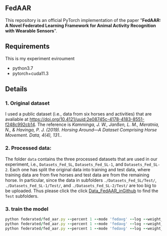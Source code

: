 ## FedAAR

This repository is an official PyTorch implementation of the paper "__FedAAR: A Novel Federated Learning Framework for Animal Activity Recognition with Wearable Sensors__".

## Requirements

This is my experiment eviroument
- python3.7
- pytorch+cuda11.3

## Details
### 1. Original dataset
I used a public dataset (i.e., data from six horses and activities) that are avaliable at
https://doi.org/10.4121/uuid:2e08745c-4178-4183-8551-f248c992cb14. 
The reference is _Kamminga, J. W., Janßen, L. M., Meratnia, N., & Havinga, P. J. (2019). Horsing Around—A Dataset Comprising Horse Movement. Data, 4(4), 131._.

### 2. Processed data:
The folder `data` contains the three processed datasets that are used in our experiment, i.e., `Datasets_Fed_SL`, `Datasets_Fed_SL-1`, and `Datasets_Fed_SL-2`. Each one has split the original data into training and test data, where training data are from five horses and test data are from the remaining horse.
In particular, since the data in subfolders `./Datasets_Fed_SL/Test/`,  `./Datasets_Fed_SL-1/Test/`, and `./Datasets_Fed_SL-2/Test/` are too big to be uploaded. Thus please click the click [Data_FedAAR_inGithub](https://drive.google.com/drive/folders/1ckWI1HaswGVwvcRoKbrMR7cE9AMbiobY?usp=sharing) to find the `Test` subfolders.

### 3. train the model

```ruby
python federated/fed_aar.py --percent 1 --mode 'fedavg' --log --weight_d 0.15 --wk_iters 1 --seed 3 --beta=5e-2 --temp=1 --data_path 'Datasets_Fed_SL'
python federated/fed_aar.py --percent 1 --mode 'fedavg' --log --weight_d 0.15 --wk_iters 1 --seed 3 --beta=5e-2 --temp=1 --data_path 'Datasets_Fed_SL-1'
python federated/fed_aar.py --percent 1 --mode 'fedavg' --log --weight_d 0.15 --wk_iters 1 --seed 3 --beta=5e-2 --temp=1 --data_path 'Datasets_Fed_SL-2'
```

